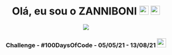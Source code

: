 <div align="center">
<h1>Olá, eu sou o <strong>ZANNIBONI</strong> <img src="https://media.giphy.com/media/hvRJCLFzcasrR4ia7z/giphy.gif" width="25px"> <img src="https://media.giphy.com/media/hvRJCLFzcasrR4ia7z/giphy.gif" width="25px"></h1>
<img  src="http://github-readme-streak-stats.herokuapp.com?user=zanniboni&theme=dracula&hide_border=true">
  <h3>Challenge - #100DaysOfCode - 05/05/21 - 13/08/21 <img src="https://media3.giphy.com/media/llQMjpdCwjdrVGzz1d/giphy.gif?cid=ecf05e47we1pvcnhli8m8654bio4cf0b2gf7oacvbnjht012&rid=giphy.gif&ct=s" width="25px"> </h3>

</div>

<br>
 
  
